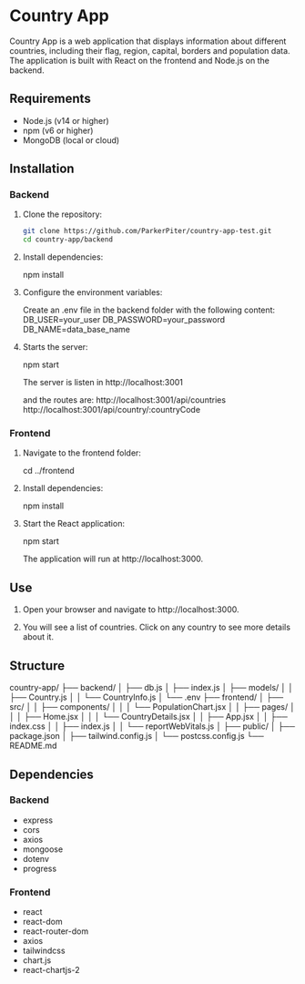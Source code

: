 # Country App

Country App is a web application that displays information about different countries, including their flag, region, capital, borders and population data. The application is built with React on the frontend and Node.js on the backend.

## Requirements

- Node.js (v14 or higher)
- npm (v6 or higher)
- MongoDB (local or cloud)

## Installation

### Backend

1. Clone the repository:

   ```sh
   git clone https://github.com/ParkerPiter/country-app-test.git
   cd country-app/backend

2. Install dependencies:

    npm install

3. Configure the environment variables:

    Create an .env file in the backend folder with the following content:
    DB_USER=your_user
    DB_PASSWORD=your_password
    DB_NAME=data_base_name

4. Starts the server:

    npm start

    The server is listen in http://localhost:3001

    and the routes are:
    http://localhost:3001/api/countries
    http://localhost:3001/api/country/:countryCode

### Frontend

1. Navigate to the frontend folder:

    cd ../frontend

2. Install dependencies: 

    npm install

3. Start the React application:

    npm start

    The application will run at http://localhost:3000.

## Use

1. Open your browser and navigate to http://localhost:3000.
    
2. You will see a list of countries. Click on any country to see more details about it.

## Structure

country-app/
├── backend/
│   ├── db.js
│   ├── index.js
│   ├── models/
│   │   ├── Country.js
│   │   └── CountryInfo.js
│   └── .env
├── frontend/
│   ├── src/
│   │   ├── components/
│   │   │   └── PopulationChart.jsx
│   │   ├── pages/
│   │   │   ├── Home.jsx
│   │   │   └── CountryDetails.jsx
│   │   ├── App.jsx
│   │   ├── index.css
│   │   ├── index.js
│   │   └── reportWebVitals.js
│   ├── public/
│   ├── package.json
│   ├── tailwind.config.js
│   └── postcss.config.js
└── README.md

## Dependencies

### Backend
- express
- cors
- axios
- mongoose
- dotenv
- progress

### Frontend

- react
- react-dom
- react-router-dom
- axios
- tailwindcss
- chart.js
- react-chartjs-2